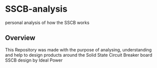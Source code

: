 # SSCB-analysis
personal analysis of how the SSCB works
## Overview
This Repository was made with the purpose of analysing, understanding and help to design products around the Solid State Circuit Breaker board SSCB design by Ideal Power
